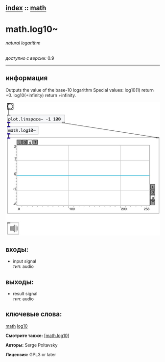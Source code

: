 [index](index.html) :: [math](category_math.html)
---

# math.log10~

###### natural logarithm

*доступно с версии:* 0.9

---


## информация
Outputs the value of the base-10 logarithm Special values: log10(1) return +0. log10(+infinity) return +infinity.


[![example](../examples/img/math.log10~.jpg)](../examples/pd/math.log10~.pd)









## входы:

* input signal<br>
_тип:_ audio



## выходы:

* result signal<br>
_тип:_ audio



## ключевые слова:

[math](keywords/math.html)
[log10](keywords/log10.html)



**Смотрите также:**
[\[math.log10\]](math.log10.html)




**Авторы:** Serge Poltavsky




**Лицензия:** GPL3 or later






